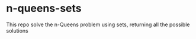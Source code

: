 # n-queens-sets
This repo solve the n-Queens problem using sets, returning all the possible solutions
